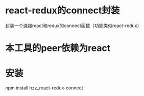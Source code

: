 # react-redux的connect封装
封装一个连接react和redux的connect函数（功能类似react-redux）

# 本工具的peer依赖为react

# 安装
npm install hzz_react-redux-connect